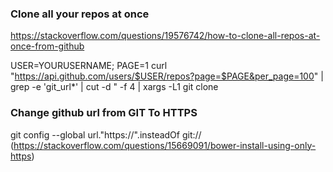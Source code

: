 ### Clone all your repos at once
https://stackoverflow.com/questions/19576742/how-to-clone-all-repos-at-once-from-github

USER=YOURUSERNAME; PAGE=1
curl "https://api.github.com/users/$USER/repos?page=$PAGE&per_page=100" |
  grep -e 'git_url*' |
  cut -d \" -f 4 |
  xargs -L1 git clone


### Change github url from GIT To HTTPS
git config --global url."https://".insteadOf git://
(https://stackoverflow.com/questions/15669091/bower-install-using-only-https)
